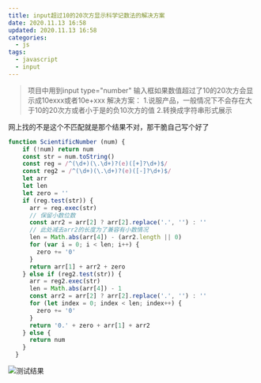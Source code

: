 ```yaml
---
title: input超过10的20次方显示科学记数法的解决方案
date: 2020.11.13 16:58
updated: 2020.11.13 16:58
categories: 
  - js
tags:
  - javascript
  - input
---
```

>项目中用到input type="number" 输入框如果数值超过了10的20次方会显示成10exxx或者10e+xxx 
>解决方案：
>1.说服产品，一般情况下不会存在大于10的20次方或者小于是的负10次方的值
>2.转换成字符串形式展示

网上找的不是这个不匹配就是那个结果不对，那干脆自己写个好了
<!-- more -->
```javascript
function ScientificNumber (num) {
    if (!num) return num
    const str = num.toString()
    const reg = /^(\d+)(\.\d+)?(e)([+]?\d+)$/
    const reg2 = /^(\d+)(\.\d+)?(e)([-]?\d+)$/
    let arr
    let len
    let zero = ''
    if (reg.test(str)) {
      arr = reg.exec(str)
      // 保留小数位数
      const arr2 = arr[2] ? arr[2].replace('.', '') : ''
      // 此处减去arr2的长度为了兼容有小数情况
      len = Math.abs(arr[4]) - (arr2.length || 0)
      for (var i = 0; i < len; i++) {
        zero += '0'
      }
      return arr[1] + arr2 + zero
    } else if (reg2.test(str)) {
      arr = reg2.exec(str)
      len = Math.abs(arr[4]) - 1
      const arr2 = arr[2] ? arr[2].replace('.', '') : ''
      for (let index = 0; index < len; index++) {
        zero += '0'
      }
      return '0.' + zero + arr[1] + arr2
    } else {
      return num
    }
  }
```

![测试结果](/doc-assets/202201171510537.png)
